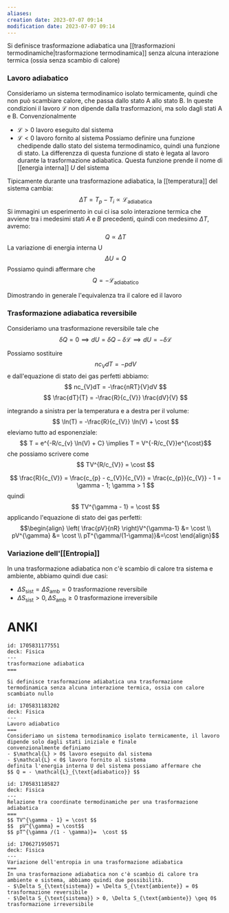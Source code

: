 ```yaml
---
aliases: 
creation date: 2023-07-07 09:14
modification date: 2023-07-07 09:14
---
```


Si definisce trasformazione adiabatica una [[trasformazioni termodinamiche|trasformazione termodinamica]] senza alcuna interazione termica (ossia senza scambio di calore)


### Lavoro adiabatico 
Consideriamo un sistema termodinamico isolato termicamente, quindi che non può scambiare calore, che passa dallo stato A allo stato B.
In queste condizioni il lavoro $\mathcal{L}$ non dipende dalla trasformazioni, ma solo dagli stati A e B.
Convenzionalmente
- $\mathcal{L} > 0$ lavoro eseguito dal sistema
- $\mathcal{L} < 0$ lavoro fornito al sistema
Possiamo definire una funzione chedipende dallo stato del sistema termodinamico, quindi una funzione di stato. La differenzza di questa funzione di stato è legata al lavoro durante la trasformazione adiabatica. Questa funzione prende il nome di [[energia interna]] $U$ del sistema

Tipicamente durante una trasformazione adiabatica, la [[temperatura]] del sistema cambia:
$$ \Delta T = T_{p} - T_{i} \propto \mathcal{L}_{\text{adiabatica}} $$
Si immagini un esperimento in cui ci isa solo interazione termica che avviene tra i medesimi stati $A$ e $B$ precedenti, quindi con medesimo $\Delta T$, avremo:
$$ Q \propto \Delta T$$
La variazione di energia interna U
$$ \Delta U = Q $$
Possiamo quindi affermare che
$$ Q = - \mathcal{L}_{\text{adiabatico}} $$

Dimostrando in generale l'equivalenza tra il calore ed il lavoro

### Trasformazione adiabatica reversibile
Consideriamo una trasformazione reversibile tale che
$$ \delta Q = 0 \implies dU = \delta Q - \delta \mathcal{L} \implies dU = - \delta \mathcal{L} $$

Possiamo sostituire
$$ nc_{V}dT = -pdV $$ 
e dall'equazione di stato dei gas perfetti abbiamo:
$$ nc_{V}dT = -\frac{nRT}{V}dV $$
$$ \frac{dT}{T} = -\frac{R}{c_{V}} \frac{dV}{V} $$

integrando a sinistra per la temperatura e a destra per il volume:
$$ \ln(T) = -\frac{R}{c_{V}} \ln(V) + \cost $$
eleviamo tutto ad esponenziale:
$$ T = e^{-R/c_{v} \ln(V) + C} \implies T = V^{-R/c_{V}}e^{\cost}$$
che possiamo scrivere come
$$ TV^{R/c_{V}} = \cost $$

$$ \frac{R}{c_{V}} = \frac{c_{p} - c_{V}}{c_{V}} = \frac{c_{p}}{c_{V}} - 1 = \gamma - 1; \gamma > 1 $$
quindi
$$ TV^{\gamma - 1} = \cost $$
applicando l'equazione di stato dei gas perfetti:
$$\begin{align}
 \left( \frac{pV}{nR} \right)V^{\gamma-1} &= \cost  \\
pV^{\gamma} &= \cost \\
pT^{\gamma/(1-\gamma)}&=\cost
\end{align}$$

### Variazione dell'[[Entropia]]
In una trasformazione adiabatica non c'è scambio di calore tra sistema e ambiente, abbiamo quindi due casi:

- $\Delta S_{\text{sist}} = \Delta S_{\text{amb}} =0$ trasformazione reversibile
- $\Delta S_{\text{sist}} > 0, \Delta S_{\text{amb}} \geq 0$ trasformazione irreversibile

# ANKI

```anki
id: 1705831177551
deck: Fisica
---
trasformazione adiabatica
===

Si definisce trasformazione adiabatica una trasformazione termodinamica senza alcuna interazione termica, ossia con calore scambiato nullo
```


```anki
id: 1705831183202
deck: Fisica
---
Lavoro adiabatico
===
Consideriamo un sistema termodinamico isolato termicamente, il lavoro dipende solo dagli stati iniziale e finale
convenzionalmente definiamo
- $\mathcal{L} > 0$ lavoro eseguito dal sistema
- $\mathcal{L} < 0$ lavoro fornito al sistema
definita l'energia interna U del sistema possiamo affermare che
$$ Q = - \mathcal{L}_{\text{adiabatico}} $$
```


```anki
id: 1705831185827
deck: Fisica
---
Relazione tra coordinate termodinamiche per una trasformazione adiabatica
===
$$ TV^{\gamma - 1} = \cost $$
$$  pV^{\gamma} = \cost$$
$$ pT^{\gamma /(1 - \gamma)}=  \cost $$
```


```anki
id: 1706271950571
deck: Fisica
---
Variazione dell'entropia in una trasformazione adiabatica
===
In una trasformazione adiabatica non c'è scambio di calore tra ambiente e sistema, abbiamo quindi due possibilità.
- $\Delta S_{\text{sistema}} = \Delta S_{\text{ambiente}} = 0$ trasformazione reversibile
- $\Delta S_{\text{sistema}} > 0, \Delta S_{\text{ambiente}} \geq 0$ trasformazione irreversibile
```

